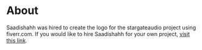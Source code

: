 # About

Saadishahh was hired to create the logo for the stargateaudio project using
fiverr.com.  If you would like to hire Saadishahh for your own project,
[visit this link](https://www.fiverr.com/saadishahh).
